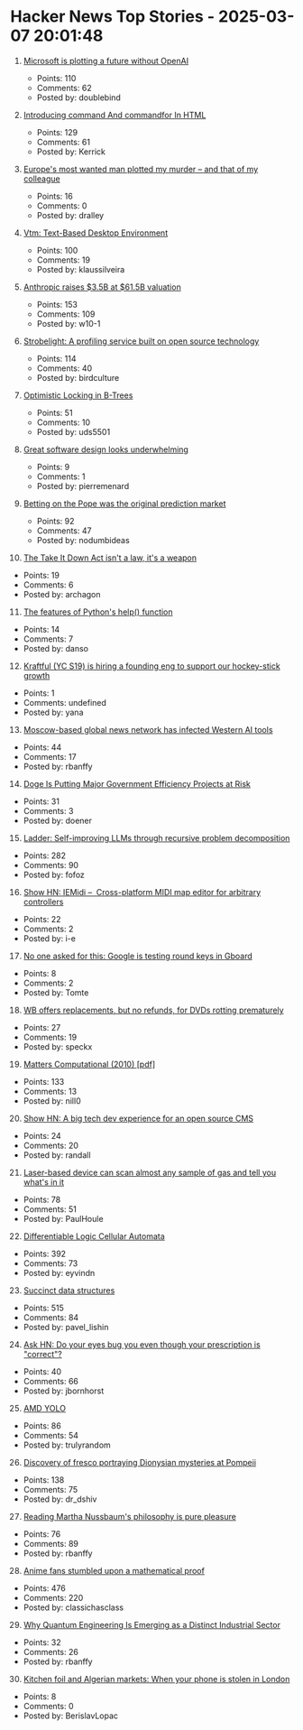 # Hacker News Top Stories - 2025-03-07 20:01:48

1. [Microsoft is plotting a future without OpenAI](https://techstartups.com/2025/03/07/microsoft-is-plotting-a-future-without-openai/)
   - Points: 110
   - Comments: 62
   - Posted by: doublebind

2. [Introducing command And commandfor In HTML](https://developer.chrome.com/blog/command-and-commandfor)
   - Points: 129
   - Comments: 61
   - Posted by: Kerrick

3. [Europe's most wanted man plotted my murder – and that of my colleague](https://theins.press/en/inv/279034)
   - Points: 16
   - Comments: 0
   - Posted by: dralley

4. [Vtm: Text-Based Desktop Environment](https://github.com/directvt/vtm)
   - Points: 100
   - Comments: 19
   - Posted by: klaussilveira

5. [Anthropic raises $3.5B at $61.5B valuation](https://www.nytimes.com/2025/03/03/technology/anthropic-ai-fund-raising-61-billion.html)
   - Points: 153
   - Comments: 109
   - Posted by: w10-1

6. [Strobelight: A profiling service built on open source technology](https://engineering.fb.com/2025/01/21/production-engineering/strobelight-a-profiling-service-built-on-open-source-technology/)
   - Points: 114
   - Comments: 40
   - Posted by: birdculture

7. [Optimistic Locking in B-Trees](https://cedardb.com/blog/optimistic_btrees/)
   - Points: 51
   - Comments: 10
   - Posted by: uds5501

8. [Great software design looks underwhelming](https://www.seangoedecke.com/great-software-design/)
   - Points: 9
   - Comments: 1
   - Posted by: pierremenard

9. [Betting on the Pope was the original prediction market](https://nodumbideas.com/p/betting-on-the-pope-was-the-original)
   - Points: 92
   - Comments: 47
   - Posted by: nodumbideas

10. [The Take It Down Act isn't a law, it's a weapon](https://www.theverge.com/policy/624974/take-it-down-act-deepfakes-nonconsensual-pornography-trump-constitutional-crisis)
   - Points: 19
   - Comments: 6
   - Posted by: archagon

11. [The features of Python's help() function](https://www.pythonmorsels.com/help-features/)
   - Points: 14
   - Comments: 7
   - Posted by: danso

12. [Kraftful (YC S19) is hiring a founding eng to support our hockey-stick growth](https://www.ycombinator.com/companies/kraftful/jobs/NdXFHyV-founding-engineer)
   - Points: 1
   - Comments: undefined
   - Posted by: yana

13. [Moscow-based global news network has infected Western AI tools](https://www.newsguardrealitycheck.com/p/a-well-funded-moscow-based-global)
   - Points: 44
   - Comments: 17
   - Posted by: rbanffy

14. [Doge Is Putting Major Government Efficiency Projects at Risk](https://www.wired.com/story/doge-major-government-tech-projects-efficiency/)
   - Points: 31
   - Comments: 3
   - Posted by: doener

15. [Ladder: Self-improving LLMs through recursive problem decomposition](https://arxiv.org/abs/2503.00735)
   - Points: 282
   - Comments: 90
   - Posted by: fofoz

16. [Show HN: IEMidi –  Cross-platform MIDI map editor for arbitrary controllers](https://github.com/Interactive-Echoes/IEMidi)
   - Points: 22
   - Comments: 2
   - Posted by: i-e

17. [No one asked for this: Google is testing round keys in Gboard](https://arstechnica.com/google/2025/03/no-one-asked-for-this-google-is-testing-round-keys-in-gboard/)
   - Points: 8
   - Comments: 2
   - Posted by: Tomte

18. [WB offers replacements, but no refunds, for DVDs rotting prematurely](https://arstechnica.com/gadgets/2025/03/they-curdle-like-milk-wb-dvds-from-2006-2008-are-rotting-away-in-their-cases/)
   - Points: 27
   - Comments: 19
   - Posted by: speckx

19. [Matters Computational (2010) [pdf]](https://www.jjj.de/fxt/fxtbook.pdf)
   - Points: 133
   - Comments: 13
   - Posted by: nill0

20. [Show HN: A big tech dev experience for an open source CMS](https://contentfoundry.com/)
   - Points: 24
   - Comments: 20
   - Posted by: randall

21. [Laser-based device can scan almost any sample of gas and tell you what's in it](https://phys.org/news/2025-02-laser-based-device-scan-sample.html)
   - Points: 78
   - Comments: 51
   - Posted by: PaulHoule

22. [Differentiable Logic Cellular Automata](https://google-research.github.io/self-organising-systems/difflogic-ca/?hn)
   - Points: 392
   - Comments: 73
   - Posted by: eyvindn

23. [Succinct data structures](https://blog.startifact.com/posts/succinct/)
   - Points: 515
   - Comments: 84
   - Posted by: pavel_lishin

24. [Ask HN: Do your eyes bug you even though your prescription is "correct"?](undefined)
   - Points: 40
   - Comments: 66
   - Posted by: jbornhorst

25. [AMD YOLO](https://geohot.github.io//blog/jekyll/update/2025/03/08/AMD-YOLO.html)
   - Points: 86
   - Comments: 54
   - Posted by: trulyrandom

26. [Discovery of fresco portraying Dionysian mysteries at Pompeii](https://pompeiisites.org/en/comunicati/pompeii-discovery-of-a-room-with-frescoes-depicting-the-initiation-into-the-mysteries-and-the-dionysiac-procession/)
   - Points: 138
   - Comments: 75
   - Posted by: dr_dshiv

27. [Reading Martha Nussbaum's philosophy is pure pleasure](https://aeon.co/essays/why-reading-martha-c-nussbaums-philosophy-is-pure-pleasure)
   - Points: 76
   - Comments: 89
   - Posted by: rbanffy

28. [Anime fans stumbled upon a mathematical proof](https://www.scientificamerican.com/article/the-surprisingly-difficult-mathematical-proof-that-anime-fans-helped-solve/)
   - Points: 476
   - Comments: 220
   - Posted by: classichasclass

29. [Why Quantum Engineering Is Emerging as a Distinct Industrial Sector](https://spectrum.ieee.org/quantum-mechanics)
   - Points: 32
   - Comments: 26
   - Posted by: rbanffy

30. [Kitchen foil and Algerian markets: When your phone is stolen in London](https://www.londoncentric.media/p/kitchen-foil-and-algerian-markets)
   - Points: 8
   - Comments: 0
   - Posted by: BerislavLopac

